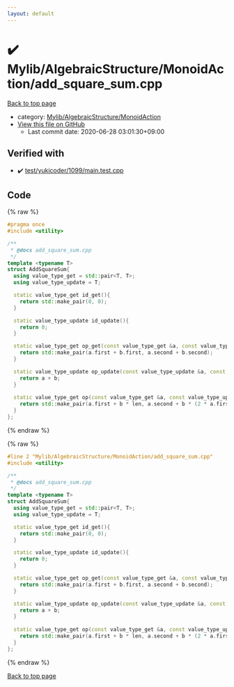 ```yaml
---
layout: default
---
```


<!-- mathjax config similar to math.stackexchange -->
<script type="text/javascript" async
  src="https://cdnjs.cloudflare.com/ajax/libs/mathjax/2.7.5/MathJax.js?config=TeX-MML-AM_CHTML">
</script>
<script type="text/x-mathjax-config">
  MathJax.Hub.Config({
    TeX: { equationNumbers: { autoNumber: "AMS" }},
    tex2jax: {
      inlineMath: [ ['$','$'] ],
      processEscapes: true
    },
    "HTML-CSS": { matchFontHeight: false },
    displayAlign: "left",
    displayIndent: "2em"
  });
</script>

<script type="text/javascript" src="https://cdnjs.cloudflare.com/ajax/libs/jquery/3.4.1/jquery.min.js"></script>
<script src="https://cdn.jsdelivr.net/npm/jquery-balloon-js@1.1.2/jquery.balloon.min.js" integrity="sha256-ZEYs9VrgAeNuPvs15E39OsyOJaIkXEEt10fzxJ20+2I=" crossorigin="anonymous"></script>
<script type="text/javascript" src="../../../../assets/js/copy-button.js"></script>
<link rel="stylesheet" href="../../../../assets/css/copy-button.css" />


# :heavy_check_mark: Mylib/AlgebraicStructure/MonoidAction/add_square_sum.cpp

<a href="../../../../index.html">Back to top page</a>

* category: <a href="../../../../index.html#7bd9a37defae28fe1746a7ffe2a62491">Mylib/AlgebraicStructure/MonoidAction</a>
* <a href="{{ site.github.repository_url }}/blob/master/Mylib/AlgebraicStructure/MonoidAction/add_square_sum.cpp">View this file on GitHub</a>
    - Last commit date: 2020-06-28 03:01:30+09:00




## Verified with

* :heavy_check_mark: <a href="../../../../verify/test/yukicoder/1099/main.test.cpp.html">test/yukicoder/1099/main.test.cpp</a>


## Code

<a id="unbundled"></a>
{% raw %}
```cpp
#pragma once
#include <utility>

/**
 * @docs add_square_sum.cpp
 */
template <typename T>
struct AddSquareSum{
  using value_type_get = std::pair<T, T>;
  using value_type_update = T;

  static value_type_get id_get(){
    return std::make_pair(0, 0);
  }

  static value_type_update id_update(){
    return 0;
  }

  static value_type_get op_get(const value_type_get &a, const value_type_get &b){
    return std::make_pair(a.first + b.first, a.second + b.second);
  }

  static value_type_update op_update(const value_type_update &a, const value_type_update &b){
    return a + b;
  }
  
  static value_type_get op(const value_type_get &a, const value_type_update &b, int len){
    return std::make_pair(a.first + b * len, a.second + b * (2 * a.first + b * len));
  }
};

```
{% endraw %}

<a id="bundled"></a>
{% raw %}
```cpp
#line 2 "Mylib/AlgebraicStructure/MonoidAction/add_square_sum.cpp"
#include <utility>

/**
 * @docs add_square_sum.cpp
 */
template <typename T>
struct AddSquareSum{
  using value_type_get = std::pair<T, T>;
  using value_type_update = T;

  static value_type_get id_get(){
    return std::make_pair(0, 0);
  }

  static value_type_update id_update(){
    return 0;
  }

  static value_type_get op_get(const value_type_get &a, const value_type_get &b){
    return std::make_pair(a.first + b.first, a.second + b.second);
  }

  static value_type_update op_update(const value_type_update &a, const value_type_update &b){
    return a + b;
  }
  
  static value_type_get op(const value_type_get &a, const value_type_update &b, int len){
    return std::make_pair(a.first + b * len, a.second + b * (2 * a.first + b * len));
  }
};

```
{% endraw %}

<a href="../../../../index.html">Back to top page</a>

